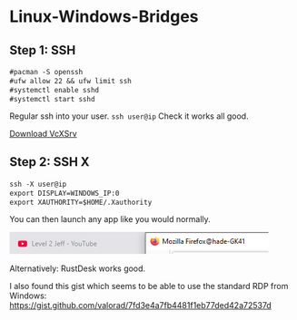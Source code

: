 # Linux-Windows-Bridges

## Step 1: SSH
```
#pacman -S openssh
#ufw allow 22 && ufw limit ssh
#systemctl enable sshd
#systemctl start sshd
```

Regular ssh into your user. `ssh user@ip` Check it works all good. 

[Download VcXSrv](https://vcxsrv.com/)

## Step 2: SSH X
```
ssh -X user@ip
export DISPLAY=WINDOWS_IP:0
export XAUTHORITY=$HOME/.Xauthority
```

You can then launch any app like you would normally. 

![X11DIRECTACCESS](https://github.com/h8d13/LSK---Linux-Starter-Kit/blob/main/media/capcap.PNG)

Alternatively: RustDesk works good. 

I also found this gist which seems to be able to use the standard RDP from Windows: https://gist.github.com/valorad/7fd3e4a7fb4481f1eb77ded42a72537d
